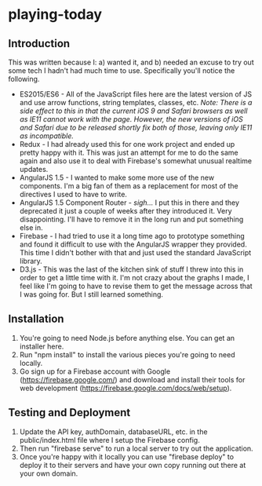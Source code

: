 # playing-today

## Introduction
This was written because I: a) wanted it, and b) needed an excuse to try out some tech I hadn't had much time to use. Specifically you'll notice the following.

* ES2015/ES6 - All of the JavaScript files here are the latest version of JS and use arrow functions, string templates, classes, etc. *Note: There is a side effect to this in that the current iOS 9 and Safari browsers as well as IE11 cannot work with the page. However, the new versions of iOS and Safari due to be released shortly fix both of those, leaving only IE11 as incompatible.*
* Redux - I had already used this for one work project and ended up pretty happy with it. This was just an attempt for me to do the same again and also use it to deal with Firebase's somewhat unusual realtime updates.
* AngularJS 1.5 - I wanted to make some more use of the new components. I'm a big fan of them as a replacement for most of the directives I used to have to write.
* AngularJS 1.5 Component Router - *sigh...* I put this in there and they deprecated it just a couple of weeks after they introduced it. Very disappointing. I'll have to remove it in the long run and put something else in.
* Firebase - I had tried to use it a long time ago to prototype something and found it difficult to use with the AngularJS wrapper they provided. This time I didn't bother with that and just used the standard JavaScript library.
* D3.js - This was the last of the kitchen sink of stuff I threw into this in order to get a little time with it. I'm not crazy about the graphs I made, I feel like I'm going to have to revise them to get the message across that I was going for. But I still learned something.

## Installation
1. You're going to need Node.js before anything else. You can get an installer here.
1. Run "npm install" to install the various pieces you're going to need locally.
1. Go sign up for a Firebase account with Google (https://firebase.google.com/) and download and install their tools for web development (https://firebase.google.com/docs/web/setup).

## Testing and Deployment

1. Update the API key, authDomain, databaseURL, etc. in the public/index.html file where I setup the Firebase config.
1. Then run "firebase serve" to run a local server to try out the application.
1. Once you're happy with it locally you can use "firebase deploy" to deploy it to their servers and have your own copy running out there at your own domain.